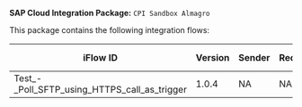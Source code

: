 **SAP Cloud Integration Package:** `CPI Sandbox Almagro`

This package contains the following integration flows:
<!-- IFLOW_TABLE_START -->
| iFlow ID      | Version | Sender        | Receiver      | Description                        | Details Link |
| ------------- | ------- | ------------- | ------------- | ---------------------------------- | ------------ |
| Test_-_Poll_SFTP_using_HTTPS_call_as_trigger | 1.0.4 | NA | NA | N/A | [View Details](./Test_-_Poll_SFTP_using_HTTPS_call_as_trigger/README.md) |
<!-- IFLOW_TABLE_END -->

